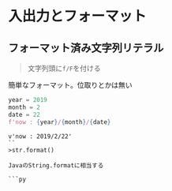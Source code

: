 # 入出力とフォーマット

## フォーマット済み文字列リテラル

> 文字列頭に`f/F`を付ける

簡単なフォーマット。位取りとかは無い

```py
year = 2019
month = 2
date = 22
f'now : {year}/{month}/{date}
```

```
v'now : 2019/2/22'
``
>str.format()

JavaのString.formatに相当する

```py

```